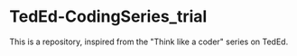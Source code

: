 # TedEd-CodingSeries_trial
This is a repository, inspired from the "Think like a coder" series on TedEd.
